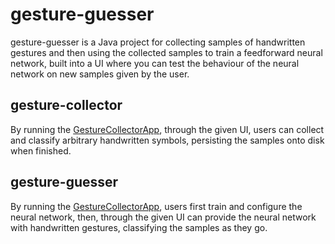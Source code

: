 # gesture-guesser

gesture-guesser is a Java project for collecting samples of handwritten gestures and then using the collected samples to
train a feedforward neural network, built into a UI where you can test the behaviour of the neural network on new
samples given by the user.

## gesture-collector

By running the [GestureCollectorApp](src/main/java/neural/gui/collecting/GestureCollectorApp.java), through the given
UI, users can collect and classify arbitrary handwritten symbols, persisting the samples onto disk when finished.

## gesture-guesser

By running the [GestureCollectorApp](src/main/java/neural/gui/collecting/GestureGuesserApp.java), users first train and
configure the neural network, then, through the given UI can provide the neural network with handwritten gestures,
classifying the samples as they go.